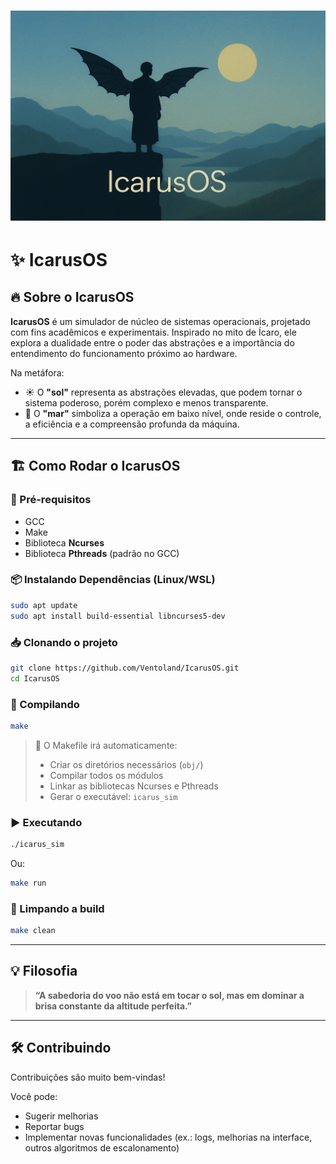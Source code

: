 # ![IcarusOS](./docs/IcarusOS-Final.png)

# ✨ IcarusOS 

## 🔥 Sobre o IcarusOS

**IcarusOS** é um simulador de núcleo de sistemas operacionais, projetado com fins acadêmicos e experimentais. Inspirado no mito de Ícaro, ele explora a dualidade entre o poder das abstrações e a importância do entendimento do funcionamento próximo ao hardware.

Na metáfora:

* ☀️ O **"sol"** representa as abstrações elevadas, que podem tornar o sistema poderoso, porém complexo e menos transparente.
* 🌊 O **"mar"** simboliza a operação em baixo nível, onde reside o controle, a eficiência e a compreensão profunda da máquina.

---

## 🏗️ Como Rodar o IcarusOS

### 🔧 Pré-requisitos

* GCC
* Make
* Biblioteca **Ncurses**
* Biblioteca **Pthreads** (padrão no GCC)

### 📦 Instalando Dependências (Linux/WSL)

```bash
sudo apt update
sudo apt install build-essential libncurses5-dev
```

### 📥 Clonando o projeto

```bash
git clone https://github.com/Ventoland/IcarusOS.git
cd IcarusOS
```

### 🔨 Compilando

```bash
make
```

> 🔧 O Makefile irá automaticamente:
>
> * Criar os diretórios necessários (`obj/`)
> * Compilar todos os módulos
> * Linkar as bibliotecas Ncurses e Pthreads
> * Gerar o executável: `icarus_sim`

### ▶️ Executando

```bash
./icarus_sim
```

Ou:

```bash
make run
```

### 🧹 Limpando a build

```bash
make clean
```
---

## 💡 Filosofia

> **“A sabedoria do voo não está em tocar o sol, mas em dominar a brisa constante da altitude perfeita.”**

---

## 🛠️ Contribuindo

Contribuições são muito bem-vindas!

Você pode:

* Sugerir melhorias
* Reportar bugs
* Implementar novas funcionalidades (ex.: logs, melhorias na interface, outros algoritmos de escalonamento)
